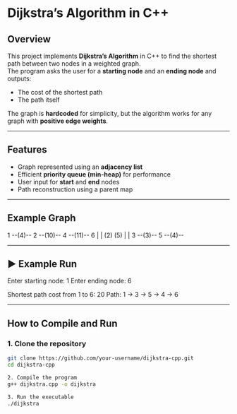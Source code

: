 # Dijkstra’s Algorithm in C++

##  Overview
This project implements **Dijkstra’s Algorithm** in C++ to find the shortest path between two nodes in a weighted graph.  
The program asks the user for a **starting node** and an **ending node** and outputs:
- The cost of the shortest path  
-  The path itself  

The graph is **hardcoded** for simplicity, but the algorithm works for any graph with **positive edge weights**.

---

##  Features
- Graph represented using an **adjacency list**  
- Efficient **priority queue (min-heap)** for performance  
- User input for **start** and **end** nodes  
- Path reconstruction using a parent map  

---

##  Example Graph
1 --(4)-- 2 --(10)-- 4 --(11)-- 6
| |
(2) (5)
| |
3 --(3)-- 5 --(4)--


---

## ▶ Example Run


Enter starting node: 1
Enter ending node: 6

Shortest path cost from 1 to 6: 20
Path: 1 -> 3 -> 5 -> 4 -> 6


---

##  How to Compile and Run

### 1. Clone the repository
```bash
git clone https://github.com/your-username/dijkstra-cpp.git
cd dijkstra-cpp

2. Compile the program
g++ dijkstra.cpp -o dijkstra

3. Run the executable
./dijkstra

